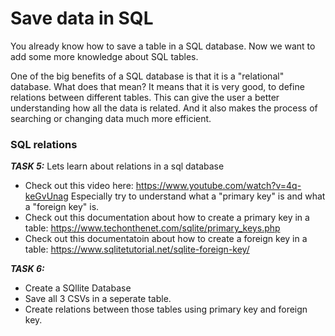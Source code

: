 # Save data in SQL

You already know how to save a table in a SQL database. Now we want to add some more knowledge about SQL tables.

One of the big benefits of a SQL database is that it is a "relational" database. What does that mean? 
It means that it is very good, to define relations between different tables. This can give the user a better understanding how all the data is related. And it also makes the process of searching or changing data much more efficient.


### SQL relations
_**TASK 5:**_
Lets learn about relations in a sql database
- Check out this video here:  https://www.youtube.com/watch?v=4q-keGvUnag
Especially try to understand what a "primary key" is and what a "foreign key" is.
- Check out this documentation about how to create a primary key in a table: https://www.techonthenet.com/sqlite/primary_keys.php
- Check out this documentatoin about how to create a foreign key in a table: https://www.sqlitetutorial.net/sqlite-foreign-key/

_**TASK 6:**_
- Create a SQllite Database
- Save all 3 CSVs in a seperate table.
- Create relations between those tables using primary key and foreign key.
